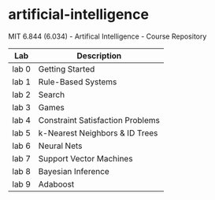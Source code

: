 # artificial-intelligence
MIT 6.844 (6.034) - Artifical Intelligence - Course Repository

| Lab | Description |
| --- | --- |
| lab 0 | Getting Started |
| lab 1 | Rule-Based Systems |
| lab 2 | Search |
| lab 3 | Games |
| lab 4 | Constraint Satisfaction Problems |
| lab 5 | k-Nearest Neighbors & ID Trees |
| lab 6 | Neural Nets |
| lab 7 | Support Vector Machines |
| lab 8 | Bayesian Inference |
| lab 9 | Adaboost |
